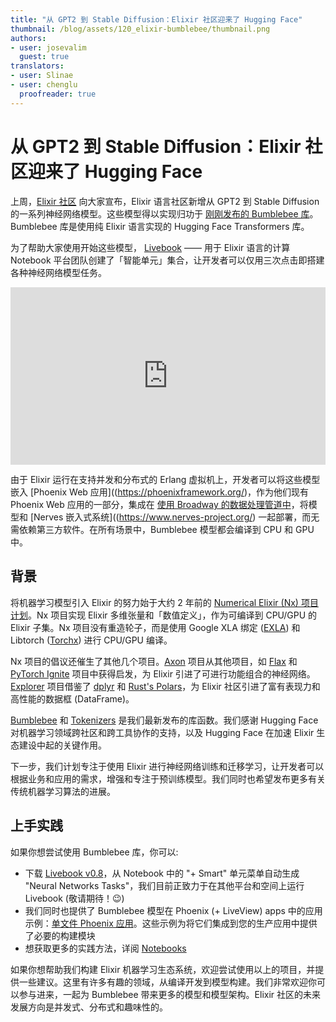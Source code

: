 ```yaml
---
title: "从 GPT2 到 Stable Diffusion：Elixir 社区迎来了 Hugging Face"
thumbnail: /blog/assets/120_elixir-bumblebee/thumbnail.png
authors:
- user: josevalim
  guest: true
translators:
- user: Slinae
- user: chenglu
  proofreader: true
---
```


# 从 GPT2 到 Stable Diffusion：Elixir 社区迎来了 Hugging Face


上周，[Elixir 社区](https://elixir-lang.org/) 向大家宣布，Elixir 语言社区新增从 GPT2 到 Stable Diffusion 的一系列神经网络模型。这些模型得以实现归功于 [刚刚发布的 Bumblebee 库](https://news.livebook.dev/announcing-bumblebee-gpt2-stable-diffusion-and-more-in-elixir-3Op73O)。Bumblebee 库是使用纯 Elixir 语言实现的 Hugging Face Transformers 库。

为了帮助大家使用开始这些模型， [Livebook](https://livebook.dev/) —— 用于 Elixir 语言的计算 Notebook 平台团队创建了「智能单元」集合，让开发者可以仅用三次点击即搭建各种神经网络模型任务。

<iframe width="100%" style="aspect-ratio: 16 / 9;"src="https://www.youtube.com/embed/g3oyh3g1AtQ" title="YouTube video player" frameborder="0" allow="accelerometer; autoplay; clipboard-write; encrypted-media; gyroscope; picture-in-picture" allowfullscreen></iframe>

由于 Elixir 运行在支持并发和分布式的 Erlang 虚拟机上，开发者可以将这些模型嵌入 [Phoenix Web 应用]((https://phoenixframework.org/)，作为他们现有 Phoenix Web 应用的一部分，集成在 [使用 Broadway 的数据处理管道中](https://elixir-broadway.org)，将模型和 [Nerves 嵌入式系统]((https://www.nerves-project.org/) 一起部署，而无需依赖第三方软件。在所有场景中，Bumblebee 模型都会编译到 CPU 和 GPU 中。

## 背景

将机器学习模型引入 Elixir 的努力始于大约 2 年前的 [Numerical Elixir (Nx) 项目计划](https://github.com/elixir-nx/nx/tree/main/nx)。Nx 项目实现 Elixir 多维张量和「数值定义」，作为可编译到 CPU/GPU 的 Elixir 子集。Nx 项目没有重造轮子，而是使用 Google XLA 绑定 ([EXLA](https://github.com/elixir-nx/nx/tree/main/exla)) 和 Libtorch ([Torchx](https://github.com/elixir-nx/nx/tree/main/torchx)) 进行 CPU/GPU 编译。

Nx 项目的倡议还催生了其他几个项目。[Axon](https://github.com/elixir-nx/axon) 项目从其他项目，如 [Flax](https://github.com/google/flax) 和 [PyTorch Ignite](https://pytorch.org/ignite/index.html) 项目中获得启发，为 Elixir 引进了可进行功能组合的神经网络。 [Explorer](https://github.com/elixir-nx/explorer) 项目借鉴了 [dplyr](https://dplyr.tidyverse.org/) 和 [Rust's Polars](https://www.pola.rs/)，为 Elixir 社区引进了富有表现力和高性能的数据框 (DataFrame)。

[Bumblebee](https://github.com/elixir-nx/bumblebee) 和 [Tokenizers](https://github.com/elixir-nx/tokenizers) 是我们最新发布的库函数。我们感谢 Hugging Face 对机器学习领域跨社区和跨工具协作的支持，以及 Hugging Face 在加速 Elixir 生态建设中起的关键作用。

下一步，我们计划专注于使用 Elixir 进行神经网络训练和迁移学习，让开发者可以根据业务和应用的需求，增强和专注于预训练模型。我们同时也希望发布更多有关传统机器学习算法的进展。

## 上手实践

如果你想尝试使用 Bumblebee 库，你可以:

  * 下载 [Livebook v0.8](https://livebook.dev/)，从 Notebook 中的 "+ Smart" 单元菜单自动生成 "Neural Networks Tasks"，我们目前正致力于在其他平台和空间上运行 Livebook (敬请期待！😉)
  * 我们同时也提供了 Bumblebee 模型在 Phoenix (+ LiveView) apps 中的应用示例：[单文件 Phoenix 应用](https://github.com/elixir-nx/bumblebee/tree/main/examples/phoenix)。这些示例为将它们集成到您的生产应用中提供了必要的构建模块
  * 想获取更多的实践方法，详阅 [Notebooks](https://github.com/elixir-nx/bumblebee/tree/main/notebooks)

如果你想帮助我们构建 Elixir 机器学习生态系统，欢迎尝试使用以上的项目，并提供一些建议。这里有许多有趣的领域，从编译开发到模型构建。我们非常欢迎你可以参与进来，一起为 Bumblebee 带来更多的模型和模型架构。Elixir 社区的未来发展方向是并发式、分布式和趣味性的。
